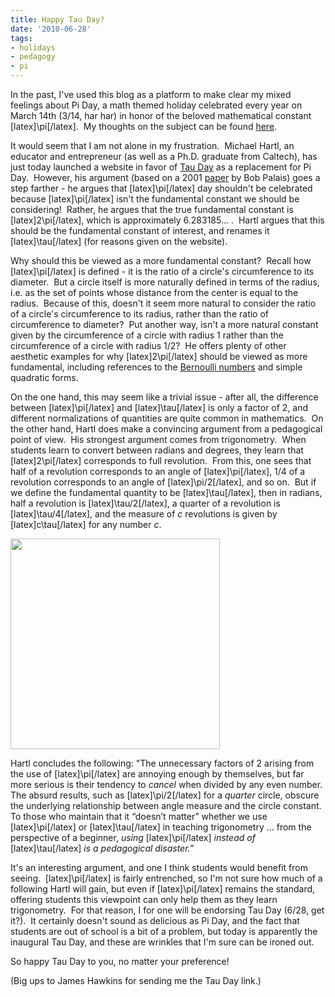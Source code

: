 ```yaml
---
title: Happy Tau Day?
date: '2010-06-28'
tags:
- holidays
- pedagogy
- pi
---
```


<p>In the past, I've used this blog as a platform to make clear my mixed feelings about Pi Day, a math themed holiday celebrated every year on March 14th (3/14, har har) in honor of the beloved mathematical constant [latex]\pi[/latex].  My thoughts on the subject can be found <a href="http://www.mathgoespop.com/2009/03/pi-day.html">here</a>.</p>

<p>It would seem that I am not alone in my frustration.  Michael Hartl, an educator and entrepreneur (as well as a Ph.D. graduate from Caltech), has just today launched a website in favor of <a href="http://tauday.com/">Tau Day</a> as a replacement for Pi Day.  However, his argument (based on a 2001 <a href="http://www.math.utah.edu/~palais/pi.html">paper</a> by Bob Palais) goes a step farther - he argues that [latex]\pi[/latex] day shouldn't be celebrated because [latex]\pi[/latex] isn't the fundamental constant we should be considering!  Rather, he argues that the true fundamental constant is [latex]2\pi[/latex], which is approximately 6.283185... .  Hartl argues that this should be the fundamental constant of interest, and renames it [latex]\tau[/latex] (for reasons given on the website).</p>

<p>Why should this be viewed as a more fundamental constant?  Recall how [latex]\pi[/latex] is defined - it is the ratio of a circle's circumference to its diameter.  But a circle itself is more naturally defined in terms of the radius, i.e. as the set of points whose distance from the center is equal to the radius.  Because of this, doesn't it seem more natural to consider the ratio of a circle's circumference to its radius, rather than the ratio of circumference to diameter?  Put another way, isn't a more natural constant given by the circumference of a circle with radius 1 rather than the circumference of a circle with radius 1/2?  He offers plenty of other aesthetic examples for why [latex]2\pi[/latex]  should be viewed as more fundamental, including references to the <a href="http://en.wikipedia.org/wiki/Bernoulli_number">Bernoulli numbers</a> and simple quadratic forms.</p>

<p>On the one hand, this may seem like a trivial issue - after all, the difference between [latex]\pi[/latex] and [latex]\tau[/latex] is only a factor of 2, and different normalizations of quantities are quite common in mathematics.  On the other hand, Hartl does make a convincing argument from a pedagogical point of view.  His strongest argument comes from trigonometry.  When students learn to convert between radians and degrees, they learn that [latex]2\pi[/latex] corresponds to full revolution.  From this, one sees that half of a revolution corresponds to an angle of [latex]\pi[/latex], 1/4 of a revolution corresponds to an angle of [latex]\pi/2[/latex], and so on.  But if we define the fundamental quantity to be [latex]\tau[/latex], then in radians, half a revolution is [latex]\tau/2[/latex], a quarter of a revolution is [latex]\tau/4[/latex], and the measure of <em>c</em> revolutions is given by [latex]c\tau[/latex] for any number <em>c</em>.</p>

<p><img class="aligncenter" src="http://tauday.com/images/figures/tau-angles.png" alt="" width="335" height="337" /></p>

<p>Hartl concludes the following: "The unnecessary factors of 2 arising from the use of [latex]\pi[/latex] are annoying enough by themselves, but far  more serious is their tendency to <em>cancel</em> when divided by any  even number. The absurd results, such as [latex]\pi/2[/latex] for a <em>quarter</em> circle, obscure the  underlying relationship between angle measure and the circle constant.  To those who maintain that it “doesn’t matter” whether we use [latex]\pi[/latex] or [latex]\tau[/latex] in teaching trigonometry ... from the perspective of  a beginner, <em>using </em>[latex]\pi[/latex]<em> instead of </em>[latex]\tau[/latex]<em> is a pedagogical disaster."</em></p>

<p>It's an interesting argument, and one I think students would benefit from seeing.  [latex]\pi[/latex] is fairly entrenched, so I'm not sure how much of a following Hartl will gain, but even if [latex]\pi[/latex] remains the standard, offering students this viewpoint can only help them as they learn trigonometry.  For that reason, I for one will be endorsing Tau Day (6/28, get it?).  It certainly doesn't sound as delicious as Pi Day, and the fact that students are out of school is a bit of a problem, but today is apparently the inaugural Tau Day, and these are wrinkles that I'm sure can be ironed out.</p>

<p>So happy Tau Day to you, no matter your preference!</p>

<p>(Big ups to James Hawkins for sending me the Tau Day link.)</p>
